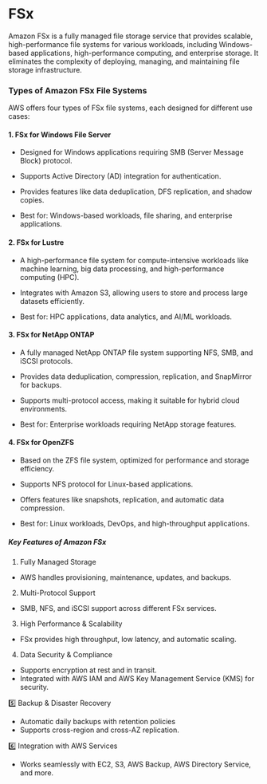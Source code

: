 
# FSx 

Amazon FSx is a fully managed file storage service that provides scalable, high-performance file systems for various workloads, including Windows-based applications, high-performance computing, and enterprise storage. It eliminates the complexity of deploying, managing, and maintaining file storage infrastructure.

### Types of Amazon FSx File Systems

AWS offers four types of FSx file systems, each designed for different use cases:

#### 1. FSx for Windows File Server

- Designed for Windows applications requiring SMB (Server Message Block) protocol.

- Supports Active Directory (AD) integration for authentication.

- Provides features like data deduplication, DFS replication, and shadow copies.

- Best for: Windows-based workloads, file sharing, and enterprise applications.

#### 2. FSx for Lustre

- A high-performance file system for compute-intensive workloads like machine learning, big data processing, and high-performance computing (HPC).

- Integrates with Amazon S3, allowing users to store and process large datasets efficiently.

- Best for: HPC applications, data analytics, and AI/ML workloads.

#### 3. FSx for NetApp ONTAP

- A fully managed NetApp ONTAP file system supporting NFS, SMB, and iSCSI protocols.

- Provides data deduplication, compression, replication, and SnapMirror for backups.

- Supports multi-protocol access, making it suitable for hybrid cloud environments.

- Best for: Enterprise workloads requiring NetApp storage features.

#### 4. FSx for OpenZFS

- Based on the ZFS file system, optimized for performance and storage efficiency.

- Supports NFS protocol for Linux-based applications.

- Offers features like snapshots, replication, and automatic data compression.

- Best for: Linux workloads, DevOps, and high-throughput applications.


##### Key Features of Amazon FSx

1. Fully Managed Storage
- AWS handles provisioning, maintenance, updates, and backups.

2.  Multi-Protocol Support
- SMB, NFS, and iSCSI support across different FSx services.

3.  High Performance & Scalability
- FSx provides high throughput, low latency, and automatic scaling.

4. Data Security & Compliance
- Supports encryption at rest and in transit.
- Integrated with AWS IAM and AWS Key Management Service (KMS) for security.

5️⃣ Backup & Disaster Recovery
- Automatic daily backups with retention policies
- Supports cross-region and cross-AZ replication.

6️⃣ Integration with AWS Services
- Works seamlessly with EC2, S3, AWS Backup, AWS Directory Service, and more.
